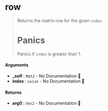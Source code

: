 # row

>  Returns the matrix row for the given `index`.
>  # Panics
>  Panics if `index` is greater than 1.

#### Arguments

- **\_self** : `Mat2` \- No Documentation 🚧
- **index** : `usize` \- No Documentation 🚧

#### Returns

- **arg0** : `Vec2` \- No Documentation 🚧